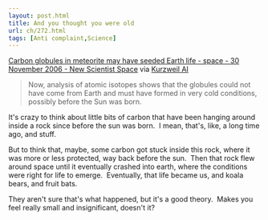```yaml
---
layout: post.html
title: And you thought you were old
url: ch/272.html
tags: [Anti complaint,Science]
---
```

[Carbon globules in meteorite may have seeded Earth life - space - 30 November 2006 - New Scientist Space](http://space.newscientist.com/article/dn10699-carbon-globules-in-meteorite-may-have-seeded-earth-life.html) via [Kurzweil AI](http://www.kurzweilai.net/)

> Now, analysis of atomic isotopes shows that the globules could not have come from Earth and must have formed in very cold conditions, possibly before the Sun was born.

It's crazy to think about little bits of carbon that have been hanging around inside a rock since before the sun was born.  I mean, that's, like, a long time ago, and stuff.

But to think that, maybe, some carbon got stuck inside this rock, where it was more or less protected, way back before the sun.  Then that rock flew around space until it eventually crashed into earth, where the conditions were right for life to emerge.  Eventually, that life became us, and koala bears, and fruit bats.

They aren't sure that's what happened, but it's a good theory.  Makes you feel really small and insignificant, doesn't it?
